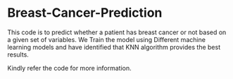 # Breast-Cancer-Prediction


This code is to predict whether a patient has breast cancer or not based on a given set of variables. 
We Train the model using Different machine learning models and have identified that KNN algorithm provides the best results.

Kindly refer the code for more information.
